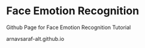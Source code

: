 # Face Emotion Recognition
Github Page for Face Emotion Recognition Tutorial

arnavsaraf-alt.github.io
